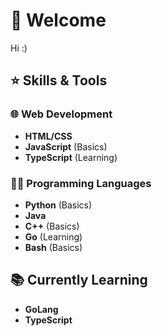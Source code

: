 # 👋 Welcome

Hi :)


## ⭐ Skills & Tools

### 🌐 Web Development
- **HTML/CSS**
- **JavaScript** (Basics)
- **TypeScript** (Learning)

### 🧑‍💻 Programming Languages
- **Python** (Basics)
- **Java**
- **C++** (Basics)
- **Go** (Learning)
- **Bash** (Basics)

## 📚 Currently Learning
- **GoLang**
- **TypeScript**
